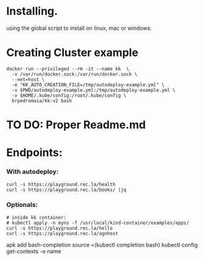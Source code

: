 # Installing.

using the global script to install on linux, mac or windows:


# Creating Cluster example
```
docker run --privileged --rm -it --name kk  \
  -v /var/run/docker.sock:/var/run/docker.sock \
  --net=host \
  -e "KK_AUTO_CREATION_FILE=/tmp/autodeploy-example.yml" \
  -v $PWD/autodeploy-example.yml:/tmp/autodeploy-example.yml \
  -v $HOME/.kube/config:/root/.kube/config \
  brpedromaia/kk:v2 bash
```

# TO DO: Proper Readme.md 

# Endpoints:
### With autodeploy:
```
curl -s https://playground.rec.la/health
curl -s https://playground.rec.la/books/ |jq
```

### Optionals:
```
# inside kk container:
# kubectl apply -n myns -f /usr/local/kind-container/examples/apps/
curl -s https://playground.rec.la/hello
curl -s https://playground.rec.la/agnhost
```

apk add bash-completion
source <(kubectl completion bash)
kubectl config get-contexts -o name